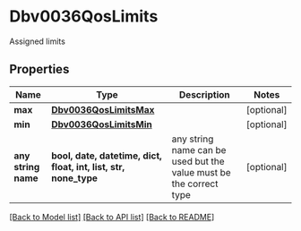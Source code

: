 # Dbv0036QosLimits

Assigned limits

## Properties
Name | Type | Description | Notes
------------ | ------------- | ------------- | -------------
**max** | [**Dbv0036QosLimitsMax**](Dbv0036QosLimitsMax.md) |  | [optional] 
**min** | [**Dbv0036QosLimitsMin**](Dbv0036QosLimitsMin.md) |  | [optional] 
**any string name** | **bool, date, datetime, dict, float, int, list, str, none_type** | any string name can be used but the value must be the correct type | [optional]

[[Back to Model list]](../README.md#documentation-for-models) [[Back to API list]](../README.md#documentation-for-api-endpoints) [[Back to README]](../README.md)


